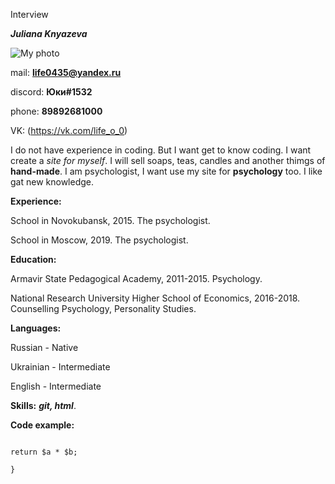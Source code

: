  Interview

***Juliana Knyazeva***

![My photo](https://vk.com/photo98887359_457254420?rev=1)

mail: **life0435@yandex.ru**

discord: **Юки#1532**

phone: **89892681000**

VK: (https://vk.com/life_o_0)


I do not have experience in coding. But I want get to know coding. I want create a _site for myself_. I will sell soaps, teas, candles and another thimgs of **hand-made**. I am psychologist, I want use my site for **psychology** too. I like gat new knowledge.


**Experience:**


School in Novokubansk, 2015. The psychologist.


School in Moscow, 2019. The psychologist.


**Education:** 


Armavir State Pedagogical Academy, 2011-2015. Psychology.


National Research University Higher School of Economics, 2016-2018. Counselling Psychology, Personality Studies.


**Languages:**

Russian - Native

Ukrainian - Intermediate


English - Intermediate 


**Skills:** ***git, html***.

**Code example:** 


``` function multiply($a, $b) { 

return $a * $b; 

}
